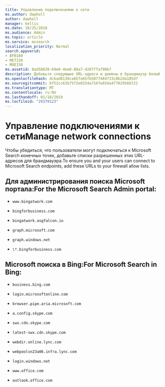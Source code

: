 ```yaml
---
title: Управление подключениями к сети
ms.author: dawholl
author: dawholl
manager: kellis
ms.date: 10/25/2018
ms.audience: Admin
ms.topic: article
ms.service: mssearch
localization_priority: Normal
search.appverid:
- BFB160
- MET150
- MOE150
ms.assetid: 8ad58820-69e0-4ee0-88a7-d207ffa790b7
description: Добавьте следующие URL-адреса и домены в брандмауэр белый список, пользователям легко получить доступ к Microsoft Search
ms.openlocfilehash: dcbad8130ca65fe65fb5077484733c8b2da185d7
ms.sourcegitcommit: bf52cc63b75f2e0324a716fe65da47702956b722
ms.translationtype: MT
ms.contentlocale: ru-RU
ms.lasthandoff: 01/18/2019
ms.locfileid: "29379123"
---
```

# <a name="manage-network-connections"></a><span data-ttu-id="50e52-103">Управление подключениями к сети</span><span class="sxs-lookup"><span data-stu-id="50e52-103">Manage network connections</span></span>

<span data-ttu-id="50e52-104">Чтобы убедиться, что пользователи могут подключаться к Microsoft Search конечных точек, добавьте списки разрешенных этих URL-адресов для брандмауэра.</span><span class="sxs-lookup"><span data-stu-id="50e52-104">To ensure you and your users can connect to Microsoft Search endpoints, add these URLs to your firewall allow lists.</span></span>
  
## <a name="for-the-microsoft-search-admin-portal"></a><span data-ttu-id="50e52-105">Для администрирования поиска Microsoft портала:</span><span class="sxs-lookup"><span data-stu-id="50e52-105">For the Microsoft Search Admin portal:</span></span>

- `www.bingatwork.com`
    
- `bingforbusiness.com`
    
- `bingatwork.asgfalcon.io`
    
- `graph.microsoft.com`
    
- `graph.windows.net`
    
- `\*.bingforbusiness.com`
    
## <a name="for-microsoft-search-in-bing"></a><span data-ttu-id="50e52-106">Microsoft поиска в Bing:</span><span class="sxs-lookup"><span data-stu-id="50e52-106">For Microsoft Search in Bing:</span></span>

- `business.bing.com`
    
- `login.microsoftonline.com`
    
- `browser.pipe.aria.microsoft.com`
    
- `a.config.skype.com`
    
- `swx.cdn.skype.com`
    
- `latest-swx.cdn.skype.com`
    
- `webdir.online.lync.com`
    
- `webpoolsn23a06.infra.lync.com`
    
- `login.windows.net`
    
- `www.office.com`
    
- `outlook.office.com`
